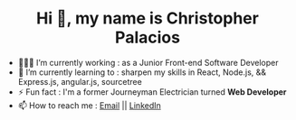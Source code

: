 <h1 align="center"> Hi 👋, my name is Christopher Palacios</h1>

- 👨🏽‍💻 I’m currently working : as a Junior Front-end Software Developer
- 📖 I’m currently learning to :  sharpen my skills in React, Node.js, && Express.js, angular.js, sourcetree
- ⚡ Fun fact : I'm a former Journeyman Electrician turned <b>Web Developer</b>
- 📫 How to reach me : <a href="mailto: christopherr.palacios@gmail.com">Email</a> || <a href="https://www.linkedin.com/in/christopher-palacios/">LinkedIn</a> 

